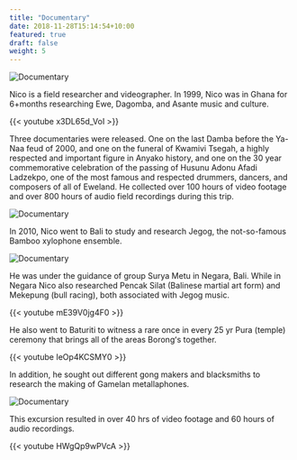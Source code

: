 ```yaml
---
title: "Documentary"
date: 2018-11-28T15:14:54+10:00
featured: true
draft: false
weight: 5
---
```

![Documentary](/images/documentary/mekepung.jpg)

Nico is a field researcher and videographer. In 1999, Nico was in Ghana for 6+months researching Ewe, Dagomba, and Asante music and culture. 

{{< youtube x3DL65d_VoI >}}<br>

Three documentaries were released. One on the last Damba before the Ya-Naa feud of 2000, and one on the funeral of Kwamivi Tsegah, a highly respected and important figure in Anyako history, and one on the 30 year commemorative celebration of the passing of Husunu Adonu Afadi Ladzekpo, one of the most famous and respected drummers, dancers, and composers of all of Eweland. He collected over 100 hours of video footage and over 800 hours of audio field recordings during this trip.

![Documentary](/images/documentary/metu.jpg)

In 2010, Nico went to Bali to study and research Jegog, the not-so-famous Bamboo xylophone ensemble.

![Documentary](/images/documentary/genderbars.jpg)

He was under the guidance of group Surya Metu in Negara, Bali. While in Negara Nico also researched Pencak Silat (Balinese martial art form) and Mekepung (bull racing), both associated with Jegog music.

{{< youtube mE39V0jg4F0 >}}<br>

He also went to Baturiti to witness a rare once in every 25 yr Pura (temple) ceremony that brings all of the areas Borongʻs together.

{{< youtube IeOp4KCSMY0 >}}<br>

In addition, he sought out different gong makers and blacksmiths to research the making of Gamelan metallaphones. 

![Documentary](/images/documentary/gong.jpg)

This excursion resulted in over 40 hrs of video footage and 60 hours of audio recordings.

{{< youtube HWgQp9wPVcA >}}